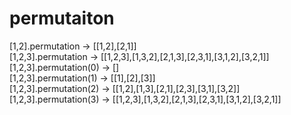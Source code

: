 # permutaiton

[1,2].permutation      -> [[1,2],[2,1]] <br>
[1,2,3].permutation    -> [[1,2,3],[1,3,2],[2,1,3],[2,3,1],[3,1,2],[3,2,1]] <br>
[1,2,3].permutation(0) -> [] <br>
[1,2,3].permutation(1) -> [[1],[2],[3]] <br>
[1,2,3].permutation(2) -> [[1,2],[1,3],[2,1],[2,3],[3,1],[3,2]] <br>
[1,2,3].permutation(3) -> [[1,2,3],[1,3,2],[2,1,3],[2,3,1],[3,1,2],[3,2,1]] <br>
